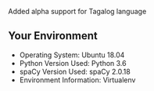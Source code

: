<!--- Please provide a summary in the title and describe your issue here.
Is this a bug or feature request? If a bug, include all the steps that led to the issue.

If you're looking for help with your code, consider posting a question on Stack Overflow instead:
http://stackoverflow.com/questions/tagged/spacy -->

Added alpha support for Tagalog language

## Your Environment
<!-- Include details of your environment. If you're using spaCy 1.7+, you can also type 
`python -m spacy info --markdown` and copy-paste the result here.-->
* Operating System: Ubuntu 18.04
* Python Version Used: Python 3.6
* spaCy Version Used: spaCy 2.0.18
* Environment Information: Virtualenv

